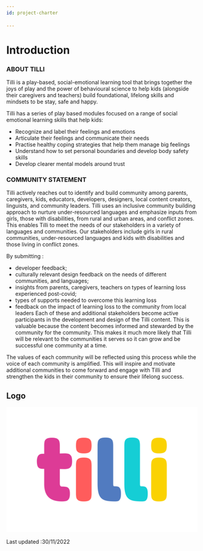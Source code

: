 ```yaml
---
id: project-charter

---
```

# Introduction

### ABOUT TILLI

Tilli is a play-based, social-emotional learning tool that brings together the joys of play and the power of behavioural science to help kids (alongside their caregivers and teachers) build foundational, lifelong skills and mindsets to be stay, safe and happy. 

Tilli has a series of play based modules focused on a range of social emotional learning skills that help kids: 

- Recognize and label their feelings and emotions 
- Articulate their feelings and communicate their needs 
- Practise healthy coping strategies that help them manage big feelings 
- Understand how to set personal boundaries and develop body safety skills 
- Develop clearer mental models around trust


### COMMUNITY STATEMENT 

Tilli actively reaches out to identify and build community among parents, caregivers, kids, educators, developers, designers, local content creators, linguists, and community leaders. Tilli uses an inclusive community building approach to nurture under-resourced languages and emphasize inputs from girls, those with disabilities, from rural and urban areas, and conflict zones. This enables Tilli to meet the needs of our stakeholders in a variety of languages and communities. Our stakeholders include girls in rural communities, under-resourced languages and kids with disabilities and those living in conflict zones.

By submitting :
- developer feedback;
- culturally relevant design feedback on the needs of different communities, and languages;
- insights from parents, caregivers, teachers on types of learning loss experienced post-covid;
- types of supports needed to overcome this learning loss
- feedback on the impact of learning loss to the community from local leaders
Each of these and additional stakeholders become active participants in the development and design of the Tilli content. This is valuable because the content becomes informed and stewarded by the community for the community. This makes it much more likely that Tilli will be relevant to the communities it serves so it can grow and be successful one community at a time.

The values of each community will be reflected using this process while the voice of each community is amplified. This will inspire and motivate additional communities to come forward and engage with Tilli and strengthen the kids in their community to ensure their lifelong success.

## Logo

 ![LogoMain](./images/LogoMain.png "LogoMain") 




Last updated :30/11/2022
